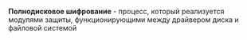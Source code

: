 **Полнодисковое шифрование** - процесс, который реализуется модулями защиты, функционирующими между драйвером диска и файловой системой